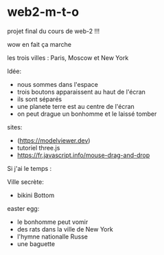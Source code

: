 # web2-m-t-o
projet final du cours de web-2 !!!

wow en fait ça marche

les trois villes : 
Paris, Moscow et New York



Idée: 
- nous sommes dans l'espace 
- trois boutons apparaissent au haut de l'écran 
- ils sont séparés
- une planete terre est au centre de l'écran 
- on peut drague un bonhomme et le laissé tomber
  
  
sites:
- (https://modelviewer.dev)
- tutoriel three.js
- https://fr.javascript.info/mouse-drag-and-drop


Si j'ai le temps :

Ville secrète: 
- bikini Bottom 

easter egg:
- le bonhomme peut vomir
- des rats dans la ville de New York
- l'hymne nationalle Russe
- une baguette 